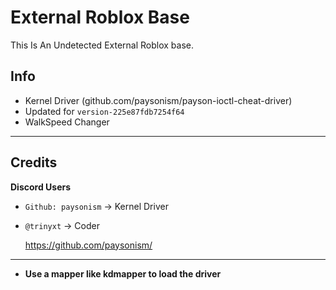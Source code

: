 # External Roblox Base
This Is An Undetected External Roblox base.


## Info
- Kernel Driver (github.com/paysonism/payson-ioctl-cheat-driver)
- Updated for `version-225e87fdb7254f64`
- WalkSpeed Changer

---


## Credits

**Discord Users**  
- `Github: paysonism` → Kernel Driver
- `@trinyxt` → Coder
  
  https://github.com/paysonism/

---

- **Use a mapper like kdmapper to load the driver**
